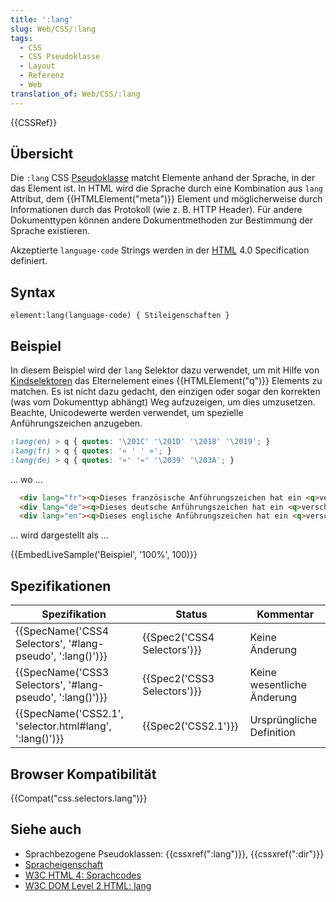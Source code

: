 ```yaml
---
title: ':lang'
slug: Web/CSS/:lang
tags:
  - CSS
  - CSS Pseudoklasse
  - Layout
  - Referenz
  - Web
translation_of: Web/CSS/:lang
---
```

{{CSSRef}}

## Übersicht

Die `:lang` CSS [Pseudoklasse](/de/docs/Web/CSS/Pseudo-classes) matcht Elemente anhand der Sprache, in der das Element ist. In HTML wird die Sprache durch eine Kombination aus `lang` Attribut, dem {{HTMLElement("meta")}} Element und möglicherweise durch Informationen durch das Protokoll (wie z. B. HTTP Header). Für andere Dokumenttypen können andere Dokumentmethoden zur Bestimmung der Sprache existieren.

Akzeptierte `language-code` Strings werden in der [HTML](/de/docs/Web/HTML) 4.0 Specification definiert.

## Syntax

    element:lang(language-code) { Stileigenschaften }

## Beispiel

In diesem Beispiel wird der `lang` Selektor dazu verwendet, um mit Hilfe von [Kindselektoren](/de/docs/Web/CSS/Kindselektoren) das Elternelement eines {{HTMLElement("q")}} Elements zu matchen. Es ist nicht dazu gedacht, den einzigen oder sogar den korrekten (was vom Dokumenttyp abhängt) Weg aufzuzeigen, um dies umzusetzen. Beachte, Unicodewerte werden verwendet, um spezielle Anführungszeichen anzugeben.

```css
:lang(en) > q { quotes: '\201C' '\201D' '\2018' '\2019'; }
:lang(fr) > q { quotes: '« ' ' »'; }
:lang(de) > q { quotes: '»' '«' '\2039' '\203A'; }
```

... wo ...

```html
  <div lang="fr"><q>Dieses französische Anführungszeichen hat ein <q>verschachteltes</q> Zitat.</q></div>
  <div lang="de"><q>Dieses deutsche Anführungszeichen hat ein <q>verschachteltes</q> Zitat.</q></div>
  <div lang="en"><q>Dieses englische Anführungszeichen hat ein <q>verschachteltes</q> Zitat.</q></div>
```

... wird dargestellt als ...

{{EmbedLiveSample('Beispiel', '100%', 100)}}

## Spezifikationen

| Spezifikation                                                                | Status                               | Kommentar                  |
| ---------------------------------------------------------------------------- | ------------------------------------ | -------------------------- |
| {{SpecName('CSS4 Selectors', '#lang-pseudo', ':lang()')}} | {{Spec2('CSS4 Selectors')}} | Keine Änderung             |
| {{SpecName('CSS3 Selectors', '#lang-pseudo', ':lang()')}} | {{Spec2('CSS3 Selectors')}} | Keine wesentliche Änderung |
| {{SpecName('CSS2.1', 'selector.html#lang', ':lang()')}}     | {{Spec2('CSS2.1')}}             | Ursprüngliche Definition   |

## Browser Kompatibilität

{{Compat("css.selectors.lang")}}

## Siehe auch

- Sprachbezogene Pseudoklassen: {{cssxref(":lang")}}, {{cssxref(":dir")}}
- [Spracheigenschaft](/de/docs/Web/API/HTMLElement/lang)
- [W3C HTML 4: Sprachcodes](http://www.w3.org/TR/REC-html40/struct/dirlang.html#h-8.1.1)
- [W3C DOM Level 2 HTML: lang](http://www.w3.org/TR/DOM-Level-2-HTML/html.html#ID-59132807)
